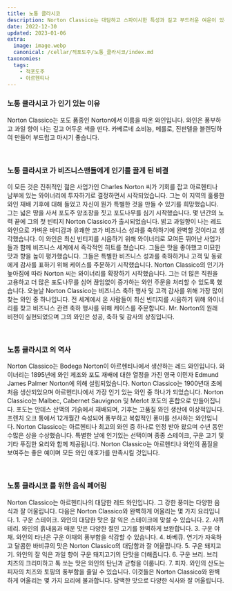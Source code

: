 ```yaml
---
title: 노통 클라시코
description: Norton Classico는 대담하고 스파이시한 특성과 길고 부드러운 여운이 있는 밝고 생생한 레드 와인입니다.
date: 2022-12-30
updated: 2023-01-06
extra:
  image: image.webp
  canonical: /cellar/적포도주/노통_클라시코/index.md
taxonomies:
  tags: 
    - 적포도주
    - 아르헨티나
---
```



### 노통 클라시코 가 인기 있는 이유

Norton Classico는 포도 품종인 Norton에서 이름을 따온 와인입니다. 와인은 풍부하고 과일 향이 나는 깊고 어두운 색을 띤다. 카베르네 소비뇽, 메를로, 진판델을 블렌딩하여 만들어 부드럽고 마시기 좋습니다.

&nbsp;  

### 노통 클라시코 가 비즈니스맨들에게 인기를 끌게 된 비결

이 모든 것은 진취적인 젊은 사업가인 Charles Norton 씨가 기회를 잡고 아르헨티나 남부에 있는 와이너리에 투자하기로 결정하면서 시작되었습니다. 그는 이 지역의 훌륭한 와인 재배 기후에 대해 들었고 자신이 뭔가 특별한 것을 만들 수 있기를 희망했습니다. 그는 넓은 땅을 사서 포도주 양조장을 짓고 포도나무를 심기 시작했습니다. 몇 년간의 노력 끝에 그의 첫 빈티지 Norton Classico가 출시되었습니다. 밝고 과일향이 나는 레드 와인으로 가벼운 바디감과 유쾌한 코가 비즈니스 성과를 축하하기에 완벽할 것이라고 생각했습니다. 이 와인은 최신 빈티지를 시음하기 위해 와이너리로 모여든 뛰어난 사업가들과 함께 비즈니스 세계에서 즉각적인 히트를 쳤습니다. 그들은 맛을 좋아했고 미묘한 맛과 향을 높이 평가했습니다. 그들은 특별한 비즈니스 성과를 축하하거나 고객 및 동료에게 감사를 표하기 위해 케이스를 주문하기 시작했습니다. Norton Classico의 인기가 높아짐에 따라 Norton 씨는 와이너리를 확장하기 시작했습니다. 그는 더 많은 직원을 고용하고 더 많은 포도나무를 심어 끊임없이 증가하는 와인 주문을 처리할 수 있도록 했습니다. 오늘날 Norton Classico는 비즈니스 축하 행사 및 고객 감사를 위해 가장 많이 찾는 와인 중 하나입니다. 전 세계에서 온 사람들이 최신 빈티지를 시음하기 위해 와이너리를 찾고 비즈니스 관련 축하 행사를 위해 케이스를 주문합니다. Mr. Norton의 원래 비전이 실현되었으며 그의 와인은 성공, 축하 및 감사의 상징입니다.

&nbsp;  

### 노통 클라시코 의 역사

Norton Classico는 Bodega Norton이 아르헨티나에서 생산하는 레드 와인입니다. 와이너리는 1895년에 와인 제조와 포도 재배에 대한 열정을 가진 영국 이민자 Edmund James Palmer Norton에 의해 설립되었습니다. Norton Classico는 1900년대 초에 처음 생산되었으며 아르헨티나에서 가장 인기 있는 와인 중 하나가 되었습니다. Norton Classico는 Malbec, Cabernet Sauvignon 및 Merlot 포도의 혼합으로 만들어집니다. 포도는 안데스 산맥의 기슭에서 재배되며, 기후는 고품질 와인 생산에 이상적입니다. 프렌치 오크 통에서 12개월간 숙성되어 풍부하고 복합적인 풍미를 선사하는 와인입니다. Norton Classico는 아르헨티나 최고의 와인 중 하나로 인정 받아 왔으며 수년 동안 수많은 상을 수상했습니다. 특별한 날에 인기있는 선택이며 종종 스테이크, 구운 고기 및 기타 푸짐한 요리와 함께 제공됩니다. Norton Classico는 아르헨티나 와인의 품질을 보여주는 좋은 예이며 모든 와인 애호가를 만족시킬 것입니다.

&nbsp;  

### 노통 클라시코 를 위한 음식 페어링

Norton Classico는 아르헨티나의 대담한 레드 와인입니다. 그 강한 풍미는 다양한 음식과 잘 어울립니다. 다음은 Norton Classico와 완벽하게 어울리는 몇 가지 요리입니다. 1. 구운 스테이크. 와인의 대담한 맛은 잘 익은 스테이크에 맞설 수 있습니다. 2. 샤퀴테리. 와인의 흙내음과 매운 맛은 다양한 절인 고기를 완벽하게 보완합니다. 3. 구운 야채. 와인의 타닌은 구운 야채의 풍부함을 삭감할 수 있습니다. 4. 바베큐. 연기가 자욱하고 달콤한 바비큐의 맛은 Norton Classico의 대담함과 잘 어울립니다. 5. 구운 돼지고기. 와인의 잘 익은 과일 향이 구운 돼지고기의 단맛을 더해줍니다. 6. 구운 브리. 브리 치즈의 크리미하고 톡 쏘는 맛은 와인의 탄닌과 균형을 이룹니다. 7. 피자. 와인의 산도는 피자의 치즈와 토핑의 풍부함을 줄일 수 있습니다. 이것들은 Norton Classico와 완벽하게 어울리는 몇 가지 요리에 불과합니다. 담백한 맛으로 다양한 식사와 잘 어울립니다.

&nbsp;  
